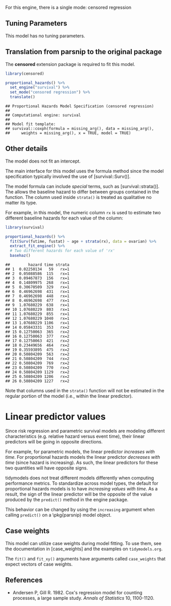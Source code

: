 


For this engine, there is a single mode: censored regression

## Tuning Parameters

This model has no tuning parameters.

## Translation from parsnip to the original package

The **censored** extension package is required to fit this model.


```r
library(censored)

proportional_hazards() %>% 
  set_engine("survival") %>% 
  set_mode("censored regression") %>% 
  translate()
```

```
## Proportional Hazards Model Specification (censored regression)
## 
## Computational engine: survival 
## 
## Model fit template:
## survival::coxph(formula = missing_arg(), data = missing_arg(), 
##     weights = missing_arg(), x = TRUE, model = TRUE)
```

## Other details

The model does not fit an intercept. 

The main interface for this model uses the formula method since the model specification typically involved the use of [survival::Surv()]. 

The model formula can include _special_ terms, such as [survival::strata()]. The allows the baseline hazard to differ between groups contained in the function. The column used inside `strata()` is treated as qualitative no matter its type. 

For example, in this model, the numeric column `rx` is used to estimate two different baseline hazards for each value of the column:


```r
library(survival)

proportional_hazards() %>% 
  fit(Surv(futime, fustat) ~ age + strata(rx), data = ovarian) %>% 
  extract_fit_engine() %>% 
  # Two different hazards for each value of 'rx'
  basehaz()
```

```
##        hazard time strata
## 1  0.02250134   59   rx=1
## 2  0.05088586  115   rx=1
## 3  0.09467873  156   rx=1
## 4  0.14809975  268   rx=1
## 5  0.30670509  329   rx=1
## 6  0.46962698  431   rx=1
## 7  0.46962698  448   rx=1
## 8  0.46962698  477   rx=1
## 9  1.07680229  638   rx=1
## 10 1.07680229  803   rx=1
## 11 1.07680229  855   rx=1
## 12 1.07680229 1040   rx=1
## 13 1.07680229 1106   rx=1
## 14 0.05843331  353   rx=2
## 15 0.12750063  365   rx=2
## 16 0.12750063  377   rx=2
## 17 0.12750063  421   rx=2
## 18 0.23449656  464   rx=2
## 19 0.35593895  475   rx=2
## 20 0.50804209  563   rx=2
## 21 0.50804209  744   rx=2
## 22 0.50804209  769   rx=2
## 23 0.50804209  770   rx=2
## 24 0.50804209 1129   rx=2
## 25 0.50804209 1206   rx=2
## 26 0.50804209 1227   rx=2
```

Note that columns used in the `strata()` function will not be estimated in the regular portion of the model (i.e., within the linear predictor).


# Linear predictor values


Since risk regression and parametric survival models are modeling different characteristics (e.g. relative hazard versus event time), their linear predictors will be going in opposite directions. 

For example, for parametric models, the linear predictor _increases with time_. For proportional hazards models the linear predictor _decreases with time_ (since hazard is increasing). As such, the linear predictors for these two quantities will have opposite signs.

tidymodels does not treat different models differently when computing performance metrics.  To standardize across model types, the default for proportional hazards models is to have _increasing values with time_. As a result, the sign of the linear predictor will be the opposite of the value produced by the `predict()` method in the engine package. 

This behavior can be changed by using the `increasing` argument when calling `predict()` on a \pkg{parsnip} model object. 


## Case weights


This model can utilize case weights during model fitting. To use them, see the documentation in [case_weights] and the examples on `tidymodels.org`. 

The `fit()` and `fit_xy()` arguments have arguments called `case_weights` that expect vectors of case weights. 

## References

- Andersen P, Gill R. 1982. Cox's regression model for counting processes, a large sample study. _Annals of Statistics_ 10, 1100-1120.
